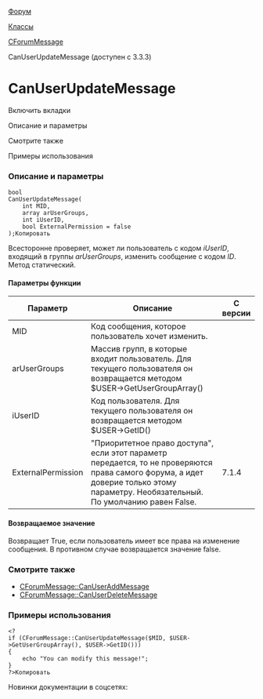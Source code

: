 [Форум](/api_help/forum/index.php)

[Классы](/api_help/forum/developer/index.php)

[CForumMessage](/api_help/forum/developer/cforummessage/index.php)

CanUserUpdateMessage (доступен с 3.3.3)

CanUserUpdateMessage
====================

Включить вкладки

Описание и параметры

Смотрите также

Примеры использования

### Описание и параметры

```
bool
CanUserUpdateMessage(
	int MID,
	array arUserGroups,
	int iUserID,
	bool ExternalPermission = false
);Копировать
```

Всесторонне проверяет, может ли пользователь с кодом *iUserID*, входящий в группы *arUserGroups*, изменить сообщение с кодом *ID*. Метод статический.

#### Параметры функции

| Параметр | Описание | C версии |
| --- | --- | --- |
| MID | Код сообщения, которое пользователь хочет изменить. |  |
| arUserGroups | Массив групп, в которые входит пользователь. Для текущего пользователя он возвращается методом $USER->GetUserGroupArray() |  |
| iUserID | Код пользователя. Для текущего пользователя он возвращается методом $USER->GetID() |  |
| ExternalPermission | "Приоритетное право доступа", если этот параметр передается, то не проверяются права самого форума, а идет доверие только этому параметру. Необязательный. По умолчанию равен False. | 7.1.4 |

#### Возвращаемое значение

Возвращает True, если пользователь имеет все права на изменение сообщения. В противном случае возвращается значение false.

### Смотрите также

* [CForumMessage::CanUserAddMessage](/api_help/forum/developer/cforummessage/canuseraddmessage.php)
* [CForumMessage::CanUserDeleteMessage](/api_help/forum/developer/cforummessage/canuserdeletemessage.php)

### Примеры использования

```
<?
if (CForumMessage::CanUserUpdateMessage($MID, $USER->GetUserGroupArray(), $USER->GetID()))
{
	echo "You can modify this message!";
}
?>Копировать
```

Новинки документации в соцсетях: